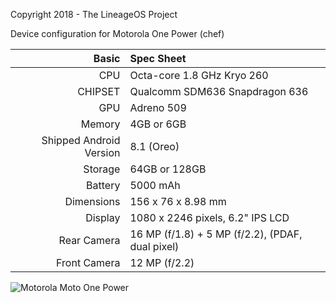Copyright 2018 - The LineageOS Project

Device configuration for Motorola One Power (chef)

Basic   | Spec Sheet
-------:|:-------------------------
CPU     | Octa-core 1.8 GHz Kryo 260
CHIPSET | Qualcomm SDM636 Snapdragon 636
GPU     | Adreno 509
Memory  | 4GB or 6GB
Shipped Android Version | 8.1 (Oreo)
Storage | 64GB or 128GB
Battery | 5000 mAh
Dimensions | 156 x 76 x 8.98 mm
Display | 1080 x 2246 pixels, 6.2" IPS LCD
Rear Camera  | 16 MP (f/1.8) + 5 MP (f/2.2), (PDAF, dual pixel)
Front Camera | 12 MP (f/2.2)

![Motorola Moto One Power](https://i-cdn.phonearena.com//images/phones/73027-xlarge/Motorola-One-Power-5.jpg "Motorola Moto One Power")